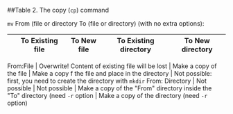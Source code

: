  ##Table 2. The copy (```cp```) command

```mv``` From (file or directory To (file or directory) (with no extra options):


|        | To Existing file | To New file  | To Existing directory | To New directory
------------ | ----------------- | ------------- | ---------------------- | ----------------

From:File | Overwrite! Content of existing file will be lost | Make a copy of the file | Make a copy f the file and place in the directory | Not possible: first, you need to create the directory with ```mkdir``` 
From: Directory | Not possible | Not possible | Make a copy of the "From" directory inside the "To" directory (need ```-r``` option | Make a copy of the directory (need ```-r``` option)